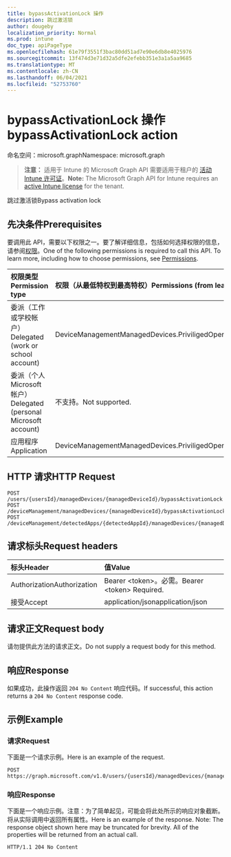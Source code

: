 ```yaml
---
title: bypassActivationLock 操作
description: 跳过激活锁
author: dougeby
localization_priority: Normal
ms.prod: intune
doc_type: apiPageType
ms.openlocfilehash: 61e79f3551f3bac80dd51ad7e90e6db8e4025976
ms.sourcegitcommit: 13f474d3e71d32a5dfe2efebb351e3a1a5aa9685
ms.translationtype: MT
ms.contentlocale: zh-CN
ms.lasthandoff: 06/04/2021
ms.locfileid: "52753760"
---
```

# <a name="bypassactivationlock-action"></a><span data-ttu-id="2c41d-103">bypassActivationLock 操作</span><span class="sxs-lookup"><span data-stu-id="2c41d-103">bypassActivationLock action</span></span>

<span data-ttu-id="2c41d-104">命名空间：microsoft.graph</span><span class="sxs-lookup"><span data-stu-id="2c41d-104">Namespace: microsoft.graph</span></span>

> <span data-ttu-id="2c41d-105">**注意：** 适用于 Intune 的 Microsoft Graph API 需要适用于租户的 [活动 Intune 许可证](https://go.microsoft.com/fwlink/?linkid=839381)。</span><span class="sxs-lookup"><span data-stu-id="2c41d-105">**Note:** The Microsoft Graph API for Intune requires an [active Intune license](https://go.microsoft.com/fwlink/?linkid=839381) for the tenant.</span></span>

<span data-ttu-id="2c41d-106">跳过激活锁</span><span class="sxs-lookup"><span data-stu-id="2c41d-106">Bypass activation lock</span></span>

## <a name="prerequisites"></a><span data-ttu-id="2c41d-107">先决条件</span><span class="sxs-lookup"><span data-stu-id="2c41d-107">Prerequisites</span></span>
<span data-ttu-id="2c41d-p101">要调用此 API，需要以下权限之一。要了解详细信息，包括如何选择权限的信息，请参阅[权限](/graph/permissions-reference)。</span><span class="sxs-lookup"><span data-stu-id="2c41d-p101">One of the following permissions is required to call this API. To learn more, including how to choose permissions, see [Permissions](/graph/permissions-reference).</span></span>

|<span data-ttu-id="2c41d-110">权限类型</span><span class="sxs-lookup"><span data-stu-id="2c41d-110">Permission type</span></span>|<span data-ttu-id="2c41d-111">权限（从最低特权到最高特权）</span><span class="sxs-lookup"><span data-stu-id="2c41d-111">Permissions (from least to most privileged)</span></span>|
|:---|:---|
|<span data-ttu-id="2c41d-112">委派（工作或学校帐户）</span><span class="sxs-lookup"><span data-stu-id="2c41d-112">Delegated (work or school account)</span></span>|<span data-ttu-id="2c41d-113">DeviceManagementManagedDevices.PriviligedOperation.All</span><span class="sxs-lookup"><span data-stu-id="2c41d-113">DeviceManagementManagedDevices.PriviligedOperation.All</span></span>|
|<span data-ttu-id="2c41d-114">委派（个人 Microsoft 帐户）</span><span class="sxs-lookup"><span data-stu-id="2c41d-114">Delegated (personal Microsoft account)</span></span>|<span data-ttu-id="2c41d-115">不支持。</span><span class="sxs-lookup"><span data-stu-id="2c41d-115">Not supported.</span></span>|
|<span data-ttu-id="2c41d-116">应用程序</span><span class="sxs-lookup"><span data-stu-id="2c41d-116">Application</span></span>|<span data-ttu-id="2c41d-117">DeviceManagementManagedDevices.PriviligedOperation.All</span><span class="sxs-lookup"><span data-stu-id="2c41d-117">DeviceManagementManagedDevices.PriviligedOperation.All</span></span>|

## <a name="http-request"></a><span data-ttu-id="2c41d-118">HTTP 请求</span><span class="sxs-lookup"><span data-stu-id="2c41d-118">HTTP Request</span></span>
<!-- {
  "blockType": "ignored"
}
-->
``` http
POST /users/{usersId}/managedDevices/{managedDeviceId}/bypassActivationLock
POST /deviceManagement/managedDevices/{managedDeviceId}/bypassActivationLock
POST /deviceManagement/detectedApps/{detectedAppId}/managedDevices/{managedDeviceId}/bypassActivationLock
```

## <a name="request-headers"></a><span data-ttu-id="2c41d-119">请求标头</span><span class="sxs-lookup"><span data-stu-id="2c41d-119">Request headers</span></span>
|<span data-ttu-id="2c41d-120">标头</span><span class="sxs-lookup"><span data-stu-id="2c41d-120">Header</span></span>|<span data-ttu-id="2c41d-121">值</span><span class="sxs-lookup"><span data-stu-id="2c41d-121">Value</span></span>|
|:---|:---|
|<span data-ttu-id="2c41d-122">Authorization</span><span class="sxs-lookup"><span data-stu-id="2c41d-122">Authorization</span></span>|<span data-ttu-id="2c41d-123">Bearer &lt;token&gt;。必需。</span><span class="sxs-lookup"><span data-stu-id="2c41d-123">Bearer &lt;token&gt; Required.</span></span>|
|<span data-ttu-id="2c41d-124">接受</span><span class="sxs-lookup"><span data-stu-id="2c41d-124">Accept</span></span>|<span data-ttu-id="2c41d-125">application/json</span><span class="sxs-lookup"><span data-stu-id="2c41d-125">application/json</span></span>|

## <a name="request-body"></a><span data-ttu-id="2c41d-126">请求正文</span><span class="sxs-lookup"><span data-stu-id="2c41d-126">Request body</span></span>
<span data-ttu-id="2c41d-127">请勿提供此方法的请求正文。</span><span class="sxs-lookup"><span data-stu-id="2c41d-127">Do not supply a request body for this method.</span></span>

## <a name="response"></a><span data-ttu-id="2c41d-128">响应</span><span class="sxs-lookup"><span data-stu-id="2c41d-128">Response</span></span>
<span data-ttu-id="2c41d-129">如果成功，此操作返回 `204 No Content` 响应代码。</span><span class="sxs-lookup"><span data-stu-id="2c41d-129">If successful, this action returns a `204 No Content` response code.</span></span>

## <a name="example"></a><span data-ttu-id="2c41d-130">示例</span><span class="sxs-lookup"><span data-stu-id="2c41d-130">Example</span></span>

### <a name="request"></a><span data-ttu-id="2c41d-131">请求</span><span class="sxs-lookup"><span data-stu-id="2c41d-131">Request</span></span>
<span data-ttu-id="2c41d-132">下面是一个请求示例。</span><span class="sxs-lookup"><span data-stu-id="2c41d-132">Here is an example of the request.</span></span>
``` http
POST https://graph.microsoft.com/v1.0/users/{usersId}/managedDevices/{managedDeviceId}/bypassActivationLock
```

### <a name="response"></a><span data-ttu-id="2c41d-133">响应</span><span class="sxs-lookup"><span data-stu-id="2c41d-133">Response</span></span>
<span data-ttu-id="2c41d-p102">下面是一个响应示例。注意：为了简单起见，可能会将此处所示的响应对象截断。将从实际调用中返回所有属性。</span><span class="sxs-lookup"><span data-stu-id="2c41d-p102">Here is an example of the response. Note: The response object shown here may be truncated for brevity. All of the properties will be returned from an actual call.</span></span>
``` http
HTTP/1.1 204 No Content
```




